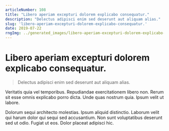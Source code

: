 ```yaml
---
articleNumber: 108
title: "Libero aperiam excepturi dolorem explicabo consequatur."
description: "Delectus adipisci enim sed deserunt aut aliquam alias."
slug: 'libero-aperiam-excepturi-dolorem-explicabo-consequatur.'
date: 2019-07-22
rngImg: ../generated_images/libero-aperiam-excepturi-dolorem-explicabo-consequatur..jpg
---
```


# Libero aperiam excepturi dolorem explicabo consequatur.

> Delectus adipisci enim sed deserunt aut aliquam alias.

Veritatis quia vel temporibus. Repudiandae exercitationem libero non. Rerum sit esse omnis explicabo porro dicta. Unde quas nostrum quia. Ipsum velit ut labore.
 Dolorum sequi architecto molestias. Ipsum aliquid distinctio. Laborum velit qui harum dolor qui sequi sed accusantium. Non sunt voluptatibus deserunt sed ut odio. Fugiat ut eos. Dolor placeat adipisci hic.
